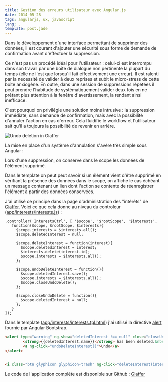 ```yaml
---
title: Gestion des erreurs utilisateur avec Angular.js
date: 2014-05-28
tags: angularjs, ux, javascript
lang: .
template: post.jade
---
```


Dans le développement d'une interface permettant de supprimer des données, il est courant d'ajouter une sécurité sous forme de demande de confirmation avant d'effectuer la suppression.

Ce n'est pas un procédé idéal pour l'utilisateur : celui-ci est interrompu dans son travail par une boîte de dialogue non pertinente la plupart du temps (elle ne l'est que lorsqu'il fait effectivement une erreur). Il est ralenti par la necessité de valider à deux reprises et subit le micro-stress de cette boîte anxiogène. En outre, dans une session de suppressions répétées il peut prendre l'habitude de systématiquement valider deux fois en ne prêtant plus attention à la fenêtre d'avertissement, la rendant ainsi inefficace.

C'est pourquoi on privilégie une solution moins intrusive : la suppression immédiate, sans demande de confirmation, mais avec la possibilité d'annuler l'action en cas d'erreur. Cela fluidifie le workflow et l'utilisateur sait qu'il a toujours la possibilité de revenir en arrière. 

![Undo deletion in Giaffer](/images/posts/Giaffer_undo.png "Undo deletion in Giaffer")

La mise en place d'un système d'annulation s'avère très simple sous Angular :

Lors d'une suppression, on conserve dans le scope les données de l'élément supprimé.

Dans le template on peut peut savoir si un élément vient d'être supprimé en vérifiant la présence des données dans le scope, on affiche le cas échéant un message contenant un lien dont l'action se contente de réenregistrer l'élément à partir des données conservées.

J'ai utilisé ce principe dans la page d'administration des "intérêts" de [Giaffer](http://mmai.github.io/giaffer/). Voici ce que cela donne au niveau du controleur ([app/interests/interests.js](https://github.com/mmai/giaffer/blob/master/src/app/interests/interests.js)) :

```
.controller('InterestsCtrl', [ '$scope', '$rootScope', '$interests',
   function($scope, $rootScope, $interests){
     $scope.interests = $interests.all();
     $scope.deletedInterest = null;

     $scope.deleteInterest = function(interest){
       $scope.deletedInterest = interest;
       $interests.delete(interest.id);
       $scope.interests = $interests.all();
     };

     $scope.undoDeleteInterest = function(){
       $scope.deletedInterest.save();
       $scope.interests = $interests.all();
       $scope.closeUndoDelete();
     };

     $scope.closeUndoDelete = function(){
       $scope.deletedInterest = null;
     };
   }
]);
```
  
Dans le template ([app/interests/interests.tpl.html](https://github.com/mmai/giaffer/blob/master/src/app/interests/interests.tpl.html)) j'ai utilisé la directive [alert](http://angular-ui.github.io/bootstrap/#/alert) fournie par Angular Bootstrap.  

```html
<alert type="warning" ng-show="deletedInterest !== null" close="closeUndoDelete()">
        <strong>{{deletedInterest.name}}</strong> has been deleted.&nbsp;&nbsp;
        <a ng-click="undoDeleteInterest()">Undo</a>
</alert>


<i class="btn glyphicon glyphicon-trash" ng-click="deleteInterest(interest)"></i>
```

Le code de l'application complète est disponible sur Github : [Giaffer](https://github.com/mmai/giaffer)
